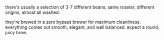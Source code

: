 there's usually a selection of 3-7 different beans; same roaster, different origins, almost all washed. 

they're brewed in a zero bypass brewer for maximum cleanliness. everything comes out smooth, elegant, and well balanced. expect a round, juicy brew.
